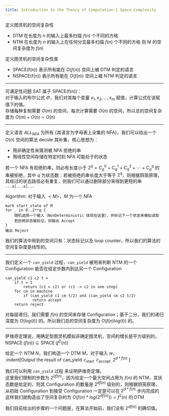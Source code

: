 ```yaml
---
title: Introduction to the Theory of Computation | Space Complexity
---
```


定义图灵机的空间复杂性

-   DTM 在长度为 $n$ 的输入上最多扫描 $f(n)$ 个不同的方格
-   NTM 在长度为 $n$ 的输入上在任何分支最多扫描 $f(n)$ 个不同的方格
    则 M 的空间复杂度为 $f(n)$

定义图灵机的空间复杂性类

-   SPACE(f(n)) 表示所有能在 $O(f(n))$ 空间上被 DTM 判定的语言
-   NSPACE(f(n)) 表示所有能在 $O(f(n))$ 空间上被 NTM 判定的语言

---

可满足性问题 SAT 属于 SPACE(f(n))： \
对于输入的布尔公式 $\Phi$，我们对其每个变量 $x_1, x_2, \dots, x_m$ 赋值，计算公式在该赋值下的值。 \
存储每种复制需要 $O(m)$ 的空间，每次计算需要 $O(n)$ 的空间，所以总的空间复杂度为 $O(m) + O(n) = O(n)$

---

定义语言 $ALL_{NFA}$ 为所有 {其语言为字母表上全集的 NFA}，我们可以给出一个 $O(n)$ 空间的算法 decide 其补集，核心思想为：

-   用非确定性来猜测被 NFA 拒绝的串
-   用线性空间存储在特定时刻 NFA 可能处于的状态

若一个 NFA 有拒绝的串，则必有长度小于 $2^q = C_q^0 + C_q^1 + C_q^2 + \cdots + C_q^q$ 的串被拒绝，其中 $q$ 为状态数：若被拒绝的串长度大于等于 $2^q$，则根据鸽笼原理，其经过的状态路径必有重复，则我们可以通过删除部分来得到更短的串 `...a[...a]...`

Algorithm: 对于输入 $<M>$，$M$ 为一个 NFA

```
mark start_state of M
for _ in 0..2**q {
    随机选择一个输入（NonDeterministic 体现在这里），并标记下一个状态来模拟读取
    若拒绝状态被标记，则输出 Accept
}
输出 Reject
```

我们的算法中用到的空间只有：状态标记以及 loop counter，所以我们的算法的空间复杂度是线性的。

---

我们定义一个 `can_yield` 过程，`can_yield` 被用来判断 NTM 的一个 Configuration 能否在给定步数内到达另一个 Configuration

```
can_yield c1 c2 t =
    if t = 1
        return (c1 = c2) or (c1 -> c2 in one step)
    for cm in machine
        if (can_yield c1 cm t/2) and (can_yield cm c2 t/2)
            return accept
    return reject
```

对每层递归，我们需要 $f(n)$ 的空间来存储 Configuration；基于二分，我们的递归深度为 $O(log(t))$ 的。所以我们总的空间复杂度为 $O(f(n)log(t))$ 的。

---

萨维奇定理说，用确定型图灵机模拟非确定图灵机，空间的增长是平方级别的，$\operatorname{NSPACE}(f(n)) \subseteq \operatorname{SPACE}\left(f^{2}(n)\right)$

给定一个 NTM $N$，我们构造一个 DTM $M$，对于输入 $w$，\
:indent[Output the result of $\operatorname{can\_yield} \; c_{\text {start }} \; c_{\text {accept }} \; 2^{d * f(n)}$ ]

我们可以利用 `can_yield` 过程 来证明萨维奇定理。\
这里我们限制的步数为 $2^{d f(n)}$，因为给定一个最大空间占用为 $f(n)$ 的 NTM，其状态数是给定的，则其 Configuration 的数量是 $2^{d f(n)}$ 级别的，则根据鸽笼原理，从初始 Configuration 到接受 Configuration 一定是可以在 $2^{d * f(n)}$ 步内完成的
这样我们就构造出了空间复杂的为 $O(f(n) * log(2^{d f(n)})) = f^{2}(n)$ 的 DTM

我们目前给出的步骤的一个问题是，在算法开始前，我们没有 $2^{d f(n)}$ 的确切值。
